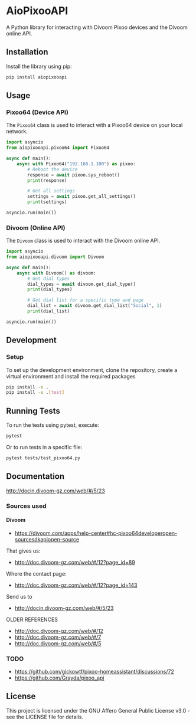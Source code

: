 
# AioPixooAPI

A Python library for interacting with Divoom Pixoo devices and the Divoom online API.

## Installation

Install the library using pip:

```bash
pip install aiopixooapi
```

## Usage

### Pixoo64 (Device API)

The `Pixoo64` class is used to interact with a Pixoo64 device on your local network.

```python
import asyncio
from aiopixooapi.pixoo64 import Pixoo64

async def main():
    async with Pixoo64("192.168.1.100") as pixoo:
        # Reboot the device
        response = await pixoo.sys_reboot()
        print(response)

        # Get all settings
        settings = await pixoo.get_all_settings()
        print(settings)

asyncio.run(main())
```

### Divoom (Online API)

The `Divoom` class is used to interact with the Divoom online API.

```python
import asyncio
from aiopixooapi.divoom import Divoom

async def main():
    async with Divoom() as divoom:
        # Get dial types
        dial_types = await divoom.get_dial_type()
        print(dial_types)

        # Get dial list for a specific type and page
        dial_list = await divoom.get_dial_list("Social", 1)
        print(dial_list)

asyncio.run(main())
```

## Development
### Setup
To set up the development environment, clone the repository, create a virtual environment and install the required packages

```bash
pip install -e .
pip install -e .[test]
```

## Running Tests

To run the tests using pytest, execute:

```bash
pytest
```

Or to run tests in a specific file:

```bash
pytest tests/test_pixoo64.py
```

## Documentation

http://docin.divoom-gz.com/web/#/5/23

### Sources used

#### Divoom

* https://divoom.com/apps/help-center#hc-pixoo64developeropen-sourcesdkapiopen-source

That gives us:

* http://doc.divoom-gz.com/web/#/12?page_id=89

Where the contact page:

* http://doc.divoom-gz.com/web/#/12?page_id=143

Send us to

* http://docin.divoom-gz.com/web/#/5/23

OLDER REFERENCES

* http://doc.divoom-gz.com/web/#/12
* http://doc.divoom-gz.com/web/#/7
* http://doc.divoom-gz.com/web/#/5

### TODO
* https://github.com/gickowtf/pixoo-homeassistant/discussions/72
* https://github.com/Grayda/pixoo_api

## License

This project is licensed under the GNU Affero General Public License v3.0 - see the LICENSE file for details.
